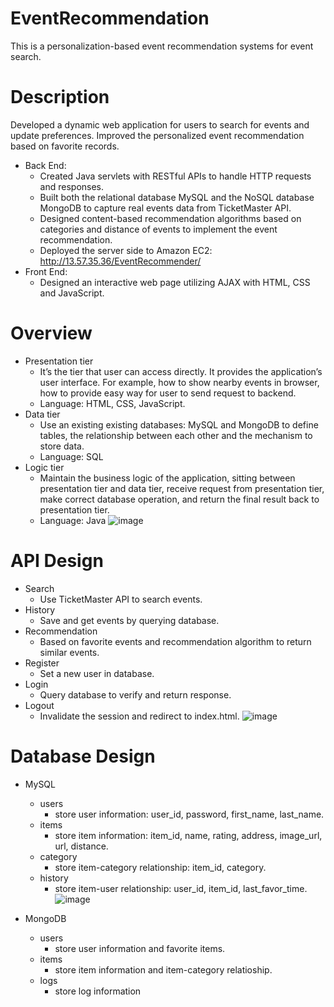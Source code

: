 # EventRecommendation
This is a personalization-based event recommendation systems for event search. 
# Description
Developed a dynamic web application for users to search for events and update preferences.
Improved the personalized event recommendation based on favorite records.
* Back End:
  * Created Java servlets with RESTful APIs to handle HTTP requests and responses.
  * Built both the relational database MySQL and the NoSQL database MongoDB to capture real events data from TicketMaster API.
  * Designed content-based recommendation algorithms based on categories and distance of events to implement the event recommendation.
  * Deployed the server side to Amazon EC2: http://13.57.35.36/EventRecommender/
* Front End:
  * Designed an interactive web page utilizing AJAX with HTML, CSS and JavaScript.
# Overview
* Presentation tier
  * It’s the tier that user can access directly. It provides the application’s user interface. For example, how to show nearby events in browser, how to provide easy way for user to send request to backend.
  * Language: HTML, CSS, JavaScript.
* Data tier
  * Use an existing existing databases: MySQL and MongoDB to define tables, the relationship between each other and the mechanism to store data.
  * Language: SQL
* Logic tier
  * Maintain the business logic of the application, sitting between presentation tier and data tier, receive request from presentation tier, make correct database operation, and return the final result back to presentation tier.
  * Language: Java
  ![image](https://github.com/XiaomingNiu-Sam/EventRecommendation/blob/master/images/Overview.png)
# API Design
* Search
  * Use TicketMaster API to search events.
* History
  * Save and get events by querying database.
* Recommendation
  * Based on favorite events and recommendation algorithm to return similar events.
* Register
  * Set a new user in database.
* Login
  * Query database to verify and return response.
* Logout
  * Invalidate the session and redirect to index.html.
 ![image](https://github.com/XiaomingNiu-Sam/EventRecommendation/blob/master/images/APIs.png)
  
# Database Design
* MySQL
  * users
    * store user information: user_id, password, first_name, last_name.
  * items
    * store item information: item_id, name, rating, address, image_url, url, distance.
  * category
    * store item-category relationship: item_id, category.
  * history
    * store item-user relationship: user_id, item_id, last_favor_time.
  ![image](https://github.com/XiaomingNiu-Sam/EventRecommendation/blob/master/images/mysql.png)

* MongoDB
  * users
    * store user information and favorite items.
  * items
    * store item information and item-category relatioship.
  * logs
    * store log information
    
